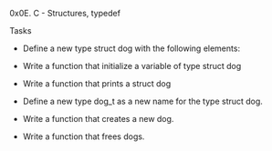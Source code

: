 0x0E. C - Structures, typedef

Tasks
- Define a new type struct dog with the following elements:

- Write a function that initialize a variable of type struct dog

- Write a function that prints a struct dog

- Define a new type dog_t as a new name for the type struct dog.

- Write a function that creates a new dog.

- Write a function that frees dogs.
